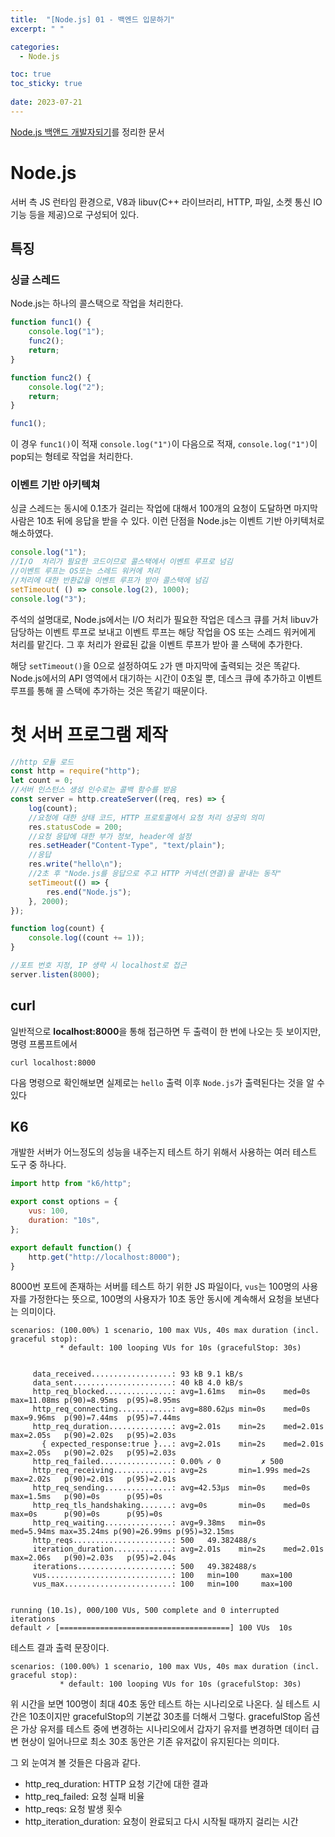 ```yaml
---
title:  "[Node.js] 01 - 백엔드 입문하기"
excerpt: " "

categories:
  - Node.js

toc: true
toc_sticky: true
 
date: 2023-07-21
---
```


[Node.js 백앤드 개발자되기]()를 정리한 문서

# Node.js

서버 측 JS 런타임 환경으로, V8과 libuv(C++ 라이브러리, HTTP, 파일, 소켓 통신 IO 기능 등을 제공)으로 구성되어 있다.

## 특징

### 싱글 스레드

Node.js는 하나의 콜스택으로 작업을 처리한다.

```js
function func1() {
    console.log("1");
    func2();
    return;
}

function func2() {
    console.log("2");
    return;
}

func1();
```

이 경우 `func1()`이 적재 `console.log("1")`이 다음으로 적재, `console.log("1")`이 pop되는 형테로 작업을 처리한다.

### 이벤트 기반 아키텍쳐

싱글 스레드는 동시에 0.1초가 걸리는 작업에 대해서 100개의 요청이 도달하면 마지막 사람은 10초 뒤에 응답을 받을 수 있다. 이런 단점을 Node.js는 이벤트 기반 아키텍처로 해소하였다.

```js
console.log("1");
//I/O  처리가 필요한 코드이므로 콜스택에서 이벤트 루프로 넘김
//이벤트 루프는 OS또는 스레드 워커에 처리
//처리에 대한 반환값을 이벤트 루프가 받아 콜스택에 넘김
setTimeout( () => console.log(2), 1000);
console.log("3");
```

주석의 설명대로, Node.js에서는 I/O 처리가 필요한 작업은 데스크 큐를 거처 libuv가 담당하는 이벤트 루프로 보내고 이벤트 루프는 해당 작업을 OS 또는 스레드 워커에게 처리를 맡긴다. 그 후 처리가 완료된 값을 이벤트 루프가 받아 콜 스택에 추가한다.

해당 `setTimeout()`을 0으로 설정하여도 `2`가 맨 마지막에 출력되는 것은 똑같다. Node.js에서의 API 영역에서 대기하는 시간이 0초일 뿐, 데스크 큐에 추가하고 이벤트 루프를 통해 콜 스택에 추가하는 것은 똑같기 때문이다.

# 첫 서버 프로그램 제작

```js
//http 모듈 로드
const http = require("http"); 
let count = 0;
//서버 인스턴스 생성 인수로는 콜백 함수를 받음
const server = http.createServer((req, res) => { 
    log(count);
    //요청에 대한 상태 코드, HTTP 프로토콜에서 요청 처리 성공의 의미
    res.statusCode = 200;
    //요청 응답에 대한 부가 정보, header에 설정
    res.setHeader("Content-Type", "text/plain");
    //응답
    res.write("hello\n");
    //2초 후 "Node.js를 응답으로 주고 HTTP 커넥션(연결)을 끝내는 동작"
    setTimeout(() => {
        res.end("Node.js");
    }, 2000);
});

function log(count) {
    console.log((count += 1));
}

//포트 번호 지정, IP 생략 시 localhost로 접근
server.listen(8000);
```

## curl
일반적으로 **localhost:8000**을 통해 접근하면 두 출력이 한 번에 나오는 듯 보이지만, 명령 프롬프트에서

```
curl localhost:8000
```

다음 명령으로 확인해보면 실제로는 `hello` 출력 이후 `Node.js`가 출력된다는 것을 알 수 있다

## K6

개발한 서버가 어느정도의 성능을 내주는지 테스트 하기 위해서 사용하는 여러 테스트 도구 중 하나다. 

```js
import http from "k6/http";

export const options = {
    vus: 100,
    duration: "10s",
};

export default function() {
    http.get("http://localhost:8000");
}
```

8000번 포트에 존재하는 서버를 테스트 하기 위한 JS 파일이다, `vus`는 100명의 사용자를 가정한다는 뜻으로, 100명의 사용자가 10초 동안 동시에 계속해서 요청을 보낸다는 의미이다. 

```
scenarios: (100.00%) 1 scenario, 100 max VUs, 40s max duration (incl. graceful stop):
           * default: 100 looping VUs for 10s (gracefulStop: 30s)


     data_received..................: 93 kB 9.1 kB/s
     data_sent......................: 40 kB 4.0 kB/s
     http_req_blocked...............: avg=1.61ms   min=0s    med=0s     max=11.08ms p(90)=8.95ms  p(95)=8.95ms
     http_req_connecting............: avg=880.62µs min=0s    med=0s     max=9.96ms  p(90)=7.44ms  p(95)=7.44ms
     http_req_duration..............: avg=2.01s    min=2s    med=2.01s  max=2.05s   p(90)=2.02s   p(95)=2.03s
       { expected_response:true }...: avg=2.01s    min=2s    med=2.01s  max=2.05s   p(90)=2.02s   p(95)=2.03s
     http_req_failed................: 0.00% ✓ 0         ✗ 500
     http_req_receiving.............: avg=2s       min=1.99s med=2s     max=2.02s   p(90)=2.01s   p(95)=2.01s
     http_req_sending...............: avg=42.53µs  min=0s    med=0s     max=1.5ms   p(90)=0s      p(95)=0s
     http_req_tls_handshaking.......: avg=0s       min=0s    med=0s     max=0s      p(90)=0s      p(95)=0s
     http_req_waiting...............: avg=9.38ms   min=0s    med=5.94ms max=35.24ms p(90)=26.99ms p(95)=32.15ms
     http_reqs......................: 500   49.382488/s
     iteration_duration.............: avg=2.01s    min=2s    med=2.01s  max=2.06s   p(90)=2.03s   p(95)=2.04s
     iterations.....................: 500   49.382488/s
     vus............................: 100   min=100     max=100
     vus_max........................: 100   min=100     max=100


running (10.1s), 000/100 VUs, 500 complete and 0 interrupted iterations
default ✓ [======================================] 100 VUs  10s
```

테스트 결과 출력 문장이다. 

```
scenarios: (100.00%) 1 scenario, 100 max VUs, 40s max duration (incl. graceful stop):
           * default: 100 looping VUs for 10s (gracefulStop: 30s)
```

위 시간을 보면 100명이 최대 40초 동안 테스트 하는 시나리오로 나온다. 실 테스트 시간은 10초이지만 gracefulStop의 기본값 30초를 더해서 그렇다. gracefulStop 옵션은 가상 유저를 테스트 중에 변경하는 시나리오에서 갑자기 유저를 변경하면 데이터 급변 현상이 일어나므로 최소 30초 동안은 기존 유저값이 유지된다는 의미다.

그 외 눈여겨 볼 것들은 다음과 같다.

- http_req_duration: HTTP 요청 기간에 대한 결과
- http_req_failed: 요청 실패 비율
- http_reqs: 요청 발생 횟수
- http_iteration_duration: 요청이 완료되고 다시 시작될 때까지 걸리는 시간